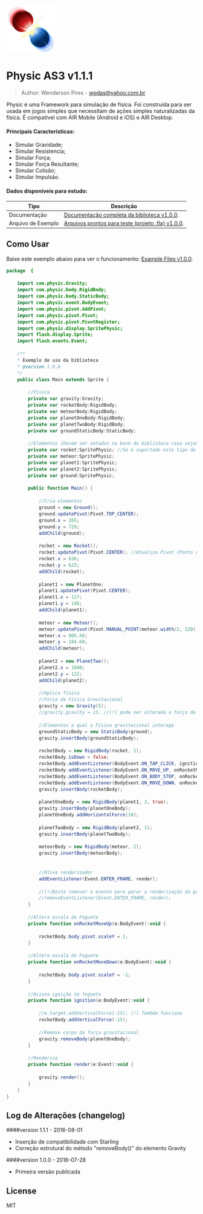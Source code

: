 ![alt tag](https://github.com/Wpdas/Physic_AS3/blob/master/docs/billard-gl.png)
# Physic AS3 v1.1.1
>Author: Wenderson Pires - wpdas@yahoo.com.br

Physic é uma Framework para simulação de física. Foi construída para ser usada em jogos simples que necessitam de ações simples naturalizadas da física.
É compatível com AIR Mobile (Android e iOS) e AIR Desktop.

#### Principais Características:

- Simular Gravidade;
- Simular Resistencia;
- Simular Força;
- Simular Força Resultante;
- Simular Colisão;
- Simular Impulsão.

#### Dados disponíveis para estudo:
| Tipo | Descrição |
| --- | --- |
| Documentação | [Documentação completa da biblioteca v1.0.0](https://rawgit.com/Wpdas/Physic_AS3/master/docs/index.html). |
| Arquivo de Exemplo | [Arquivos prontos para teste (projeto .fla) v1.0.0](https://github.com/Wpdas/Physic_AS3/tree/master/example). |

## Como Usar
Baixe este exemplo abaixo para ver o funcionamento: [Example Files v1.0.0](https://github.com/Wpdas/Physic_AS3/tree/master/example).

```actionscript
package  {
	
	import com.physic.Gravity;
	import com.physic.body.RigidBody;
	import com.physic.body.StaticBody;
	import com.physic.event.BodyEvent;
	import com.physic.pivot.AddPivot;
	import com.physic.pivot.Pivot;
	import com.physic.pivot.PivotRegister;
	import com.physic.display.SpritePhysic;
	import flash.display.Sprite;
	import flash.events.Event;
	
	/**
	* Exemplo de uso da biblioteca
	* @version 1.0.0
	*/
	public class Main extends Sprite {
		
		//Física
		private var gravity:Gravity;
		private var rocketBody:RigidBody;
		private var meteorBody:RigidBody;
		private var planetOneBody:RigidBody;
		private var planetTwoBody:RigidBody;
		private var groundStaticBody:StaticBody;
		
		//Elementos (Devem ser setados na base da biblioteca caso sejam instanciadas lá)
		private var rocket:SpritePhysic; //Só é suportado este tipo de objeto (necessário para tratar Pivot, ponto de registro do objeto)
		private var meteor:SpritePhysic;
		private var planet1:SpritePhysic;
		private var planet2:SpritePhysic;
		private var ground:SpritePhysic;
		
		public function Main() {
			
			//Cria elementos
			ground = new Ground();
			ground.updatePivot(Pivot.TOP_CENTER);
			ground.x = 265;
			ground.y = 729;
			addChild(ground);
			
			rocket = new Rocket();
			rocket.updatePivot(Pivot.CENTER); //Atualiza Pivot (Ponto de registro do objeto)
			rocket.x = 636;
			rocket.y = 623;
			addChild(rocket);
			
			planet1 = new PlanetOne;
			planet1.updatePivot(Pivot.CENTER);
			planet1.x = 117;
			planet1.y = 148;
			addChild(planet1);
			
			meteor = new Meteor();
			meteor.updatePivot(Pivot.MANUAL_POINT(meteor.width/2, 120));
			meteor.x = 905.50;
			meteor.y = 184.60;
			addChild(meteor);
			
			planet2 = new PlanetTwo();
			planet2.x = 1040;
			planet2.y = 122;
			addChild(planet2);
			
			//Aplica fisica
			//Força da Física Gravitacional
			gravity = new Gravity(5);
			//gravity.gravity = 15; //(!) pode ser alterada a força de atração gravitacional
			
			//Elementos a qual a Física gravitacional interage
			groundStaticBody = new StaticBody(ground);
			gravity.insertBody(groundStaticBody);
			
			rocketBody = new RigidBody(rocket, 1);
			rocketBody.isDown = false;
			rocketBody.addEventListener(BodyEvent.ON_TAP_CLICK, ignition); //Aciona ignicao no foguete
			rocketBody.addEventListener(BodyEvent.ON_MOVE_UP, onRocketMoveUp);
			rocketBody.addEventListener(BodyEvent.ON_BODY_STOP, onRocketMoveUp);
			rocketBody.addEventListener(BodyEvent.ON_MOVE_DOWN, onRocketMoveDown);
			gravity.insertBody(rocketBody);
			
			planetOneBody = new RigidBody(planet1, 3, true);
			gravity.insertBody(planetOneBody);
			planetOneBody.addHorizontalForce(10);
			
			planetTwoBody = new RigidBody(planet2, 1);
			gravity.insertBody(planetTwoBody);
			
			meteorBody = new RigidBody(meteor, 2);
			gravity.insertBody(meteorBody);
			
			
			//Ativa renderizador
			addEventListener(Event.ENTER_FRAME, render);
			
			//(!)Basta remover o evento para parar a renderização da gravidade
			//removeEventListener(Event.ENTER_FRAME, render);
		}

		//Altera escala do Foguete
		private function onRocketMoveUp(e:BodyEvent):void {
			
			rocketBody.body.pivot.scaleY = 1;
		}
		
		//Altera escala do Foguete
		private function onRocketMoveDown(e:BodyEvent):void {
			
			rocketBody.body.pivot.scaleY = -1;
		}
		
		//Aciona ignição no foguete
		private function ignition(e:BodyEvent):void {
			
			//e.target.addVerticalForce(-15); (!) Também funciona
			rocketBody.addVerticalForce(-15);
			
			//Remove corpo da força gravitacional
			gravity.removeBody(planetOneBody);
		}
		
		//Renderiza
		private function render(e:Event):void {
			
			gravity.render();
		}
	}
}

```

Log de Alterações (changelog)
-----

####version 1.1.1 - 2016-08-01
- Inserção de compatibilidade com Starling
- Correção estrutural do método "removeBody()" do elemento Gravity

####version 1.0.0 - 2016-07-28
- Primeira versão publicada


License
----

MIT
